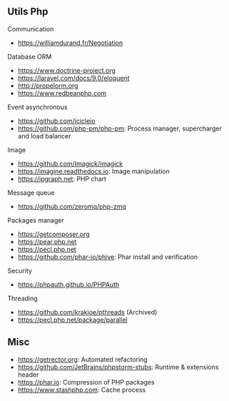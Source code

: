 ## Utils Php

Communication
* https://williamdurand.fr/Negotiation

Database ORM
* https://www.doctrine-project.org
* https://laravel.com/docs/9.0/eloquent
* http://propelorm.org
* https://www.redbeanphp.com

Event asynchronous
* https://github.com/icicleio
* https://github.com/php-pm/php-pm: Process manager, supercharger and load balancer

Image
* https://github.com/Imagick/imagick
* https://imagine.readthedocs.io: Image manipulation
* https://jpgraph.net: PHP chart

Message queue
* https://github.com/zeromq/php-zmq

Packages manager
* https://getcomposer.org
* https://pear.php.net
* https://pecl.php.net
* https://github.com/phar-io/phive: Phar install and verification

Security
* https://phpauth.github.io/PHPAuth

Threading
* https://github.com/krakjoe/pthreads (Archived)
* https://pecl.php.net/package/parallel

## Misc
* https://getrector.org: Automated refactoring
* https://github.com/JetBrains/phpstorm-stubs: Runtime & extensions header
* https://phar.io: Compression of PHP packages
* https://www.stashphp.com: Cache process
